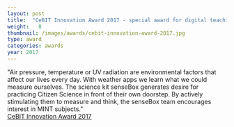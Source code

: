```yaml
---
layout: post
title:  "CeBIT Innovation Award 2017 - special award for digital teaching and learning"
weight:   8
thumbnail: /images/awards/cebit-innovation-award-2017.jpg
type: award
categories: awards
year: 2017
---
```

"Air pressure, temperature or UV radiation are environmental factors that affect our lives every day. With weather apps we learn what we could measure ourselves. The science kit senseBox generates desire for practicing Citizen Science in front of their own doorstep. By actively stimulating them to measure and think, the senseBox team encourages interest in MINT subjects."
<br><a href="http://www.cebitaward.de/preistraeger/preistraeger-2017/sensebox.html">CeBIT Innovation Award 2017</a>
